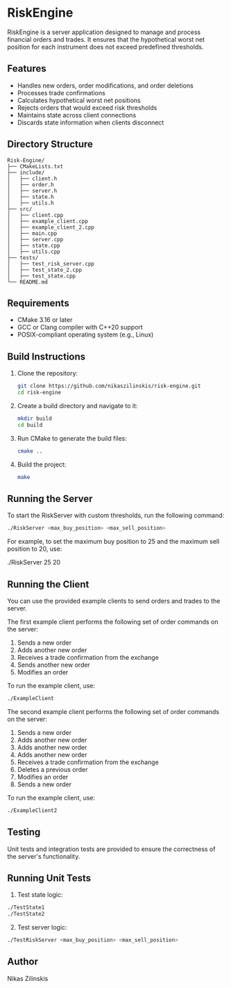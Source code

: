 # RiskEngine

RiskEngine is a server application designed to manage and process financial orders and trades. It ensures that the hypothetical worst net position for each instrument does not exceed predefined thresholds.

## Features

- Handles new orders, order modifications, and order deletions
- Processes trade confirmations
- Calculates hypothetical worst net positions
- Rejects orders that would exceed risk thresholds
- Maintains state across client connections
- Discards state information when clients disconnect

## Directory Structure

```plaintext
Risk-Engine/
├── CMakeLists.txt
├── include/
│   ├── client.h
│   ├── order.h
│   ├── server.h
│   ├── state.h
│   ├── utils.h
├── src/
│   ├── client.cpp
│   ├── example_client.cpp
│   ├── example_client_2.cpp
│   ├── main.cpp
│   ├── server.cpp
│   ├── state.cpp
│   ├── utils.cpp
├── tests/
│   ├── test_risk_server.cpp
│   ├── test_state_2.cpp
│   ├── test_state.cpp
└── README.md
```

## Requirements

- CMake 3.16 or later
- GCC or Clang compiler with C++20 support
- POSIX-compliant operating system (e.g., Linux)

## Build Instructions

1. Clone the repository:

    ```sh
    git clone https://github.com/nikaszilinskis/risk-engine.git
    cd risk-engine
    ```

2. Create a build directory and navigate to it:

    ```sh
    mkdir build
    cd build
    ```

3. Run CMake to generate the build files:

    ```sh
    cmake ..
    ```

4. Build the project:

    ```sh
    make
    ```

## Running the Server

To start the RiskServer with custom thresholds, run the following command:

```sh
./RiskServer <max_buy_position> <max_sell_position>
```

For example, to set the maximum buy position to 25 and the maximum sell position to 20, use:

./RiskServer 25 20

## Running the Client

You can use the provided example clients to send orders and trades to the server. 

The first example client performs the following set of order commands on the server:

1. Sends a new order
2. Adds another new order
3. Receives a trade confirmation from the exchange
4. Sends another new order
5. Modifies an order

To run the example client, use:

```sh
./ExampleClient 
```

The second example client performs the following set of order commands on the server:

1. Sends a new order
2. Adds another new order
3. Adds another new order
4. Adds another new order
5. Receives a trade confirmation from the exchange
4. Deletes a previous order
5. Modifies an order
6. Sends a new order

To run the example client, use:

```sh
./ExampleClient2
```

## Testing

Unit tests and integration tests are provided to ensure the correctness of the server's functionality.

## Running Unit Tests

1. Test state logic:

```sh
./TestState1
./TestState2
```

2. Test server logic:

```sh
./TestRiskServer <max_buy_position> <max_sell_position>
```

## Author
Nikas Zilinskis

